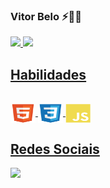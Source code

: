 ### Vitor Belo ⚡🐱‍👤

<div>
  <a href="https://github.com/vitorbelo">
  <img height="180em" src="https://github-readme-stats.vercel.app/api?username=vitorbelo&show_icons=true&theme=dracula&include_all_commits=true&count_private=true"/>
  <img height="180em" src="https://github-readme-stats.vercel.app/api/top-langs/?username=vitorbelo&layout=compact&langs_count=7&theme=dracula"/>
</div>

  ## Habilidades
 <div style="display: inline_block"><br>
  <img align="center" alt="Vitor-HTML" height="30" width="40" src="https://raw.githubusercontent.com/devicons/devicon/master/icons/html5/html5-original.svg">
  <img align="center" alt="Vitor-CSS" height="30" width="40" src="https://raw.githubusercontent.com/devicons/devicon/master/icons/css3/css3-original.svg">
  <img align="center" alt="Vitor-Js" height="30" width="40" src="https://raw.githubusercontent.com/devicons/devicon/master/icons/javascript/javascript-plain.svg">
  <link rel="stylesheet" href="https://cdn.jsdelivr.net/gh/devicons/devicon@v2.13.0/devicon.min.css">

</div>
  
  ## Redes Sociais
  <a href="https://www.linkedin.com/in/vitor-belo/" target="_blank"><img height="30" src="https://image.flaticon.com/icons/svg/733/733561.svg"></a></a>
  
<!--
**vitorbelo/vitorbelo** is a ✨ _special_ ✨ repository because its `README.md` (this file) appears on your GitHub profile.

Here are some ideas to get you started:

- 🔭 I’m currently working on ...
- 🌱 I’m currently learning ...
- 👯 I’m looking to collaborate on ...
- 🤔 I’m looking for help with ...
- 💬 Ask me about ...
- 📫 How to reach me: ...
- 😄 Pronouns: ...
- ⚡ Fun fact: ...
-->
